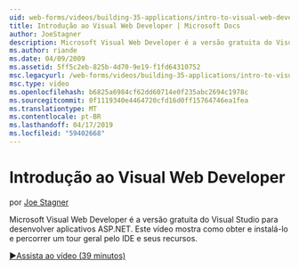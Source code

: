 ```yaml
---
uid: web-forms/videos/building-35-applications/intro-to-visual-web-developer
title: Introdução ao Visual Web Developer | Microsoft Docs
author: JoeStagner
description: Microsoft Visual Web Developer é a versão gratuita do Visual Studio para desenvolver aplicativos ASP.NET. Este vídeo mostra como obter e instalar a ele e t...
ms.author: riande
ms.date: 04/09/2009
ms.assetid: 5ff5c2eb-825b-4d70-9e19-f1fd64310752
msc.legacyurl: /web-forms/videos/building-35-applications/intro-to-visual-web-developer
msc.type: video
ms.openlocfilehash: b6825a6984cf62dd60714e0f235abc2694c1978c
ms.sourcegitcommit: 0f1119340e4464720cfd16d0ff15764746ea1fea
ms.translationtype: MT
ms.contentlocale: pt-BR
ms.lasthandoff: 04/17/2019
ms.locfileid: "59402668"
---
```

# <a name="intro-to-visual-web-developer"></a>Introdução ao Visual Web Developer

por [Joe Stagner](https://github.com/JoeStagner)

Microsoft Visual Web Developer é a versão gratuita do Visual Studio para desenvolver aplicativos ASP.NET. Este vídeo mostra como obter e instalá-lo e percorrer um tour geral pelo IDE e seus recursos.

[&#9654;Assista ao vídeo (39 minutos)](https://channel9.msdn.com/Blogs/ASP-NET-Site-Videos/intro-to-visual-web-developer)
